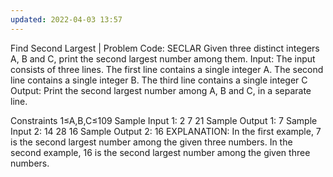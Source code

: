 ```yaml
---
updated: 2022-04-03 13:57
---
```

Find Second Largest | Problem Code: SECLAR
Given three distinct integers A, B and C, print the second largest number among them.
Input:
The input consists of three lines.
The first line contains a single integer A.
The second line contains a single integer B.
The third line contains a single integer C
Output:
Print the second largest number among A, B and C, in a separate line.

Constraints
1≤A,B,C≤109
Sample Input 1:
2
7
21
Sample Output 1:
7
Sample Input 2:
14
28
16
Sample Output 2:
16
EXPLANATION:
In the first example, 7 is the second largest number among the given three numbers.
In the second example, 16 is the second largest number among the given three numbers.